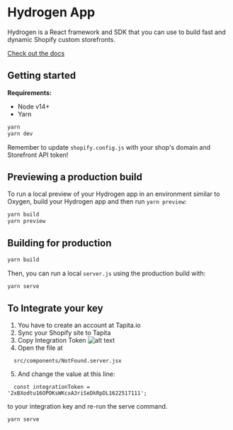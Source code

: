 # Hydrogen App

Hydrogen is a React framework and SDK that you can use to build fast and dynamic Shopify custom storefronts.

[Check out the docs](https://shopify.dev/custom-storefronts/hydrogen)

## Getting started

**Requirements:**

- Node v14+
- Yarn

```bash
yarn
yarn dev
```

Remember to update `shopify.config.js` with your shop's domain and Storefront API token!

## Previewing a production build

To run a local preview of your Hydrogen app in an environment similar to Oxygen, build your Hydrogen app and then run `yarn preview`:

```bash
yarn build
yarn preview
```

## Building for production

```bash
yarn build
```

Then, you can run a local `server.js` using the production build with:

```bash
yarn serve
```


## To Integrate your key
1. You have to create an account at Tapita.io
2. Sync your Shopify site to Tapita
3. Copy Integration Token 
![alt text](https://tapita.io/wp-content/uploads/2021/11/Hydrogen_int_guide.png)
4. Open the file at
```
  src/components/NotFound.server.jsx
```
5. And change the value at this line:
```
  const integrationToken = '2xBXodtu16OPOKsWKcxA3riSeDkRpDL1622517111';
```
to your integration key and re-run the serve command.
```
yarn serve
```
